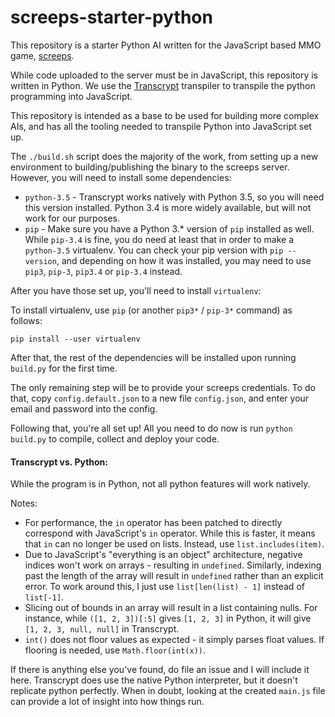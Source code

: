 screeps-starter-python
==========

This repository is a starter Python AI written for the JavaScript based MMO game, [screeps](https://screeps.com).

While code uploaded to the server must be in JavaScript, this repository is written in Python. We use the
[Transcrypt](https://github.com/QQuick/Transcrypt) transpiler to transpile the python programming into JavaScript.

This repository is intended as a base to be used for building more complex AIs, and has all the tooling needed to
transpile Python into JavaScript set up.

The `./build.sh` script does the majority of the work, from setting up a new environment to building/publishing the
binary to the screeps server. However, you will need to install some dependencies:

- `python-3.5` - Transcrypt works natively with Python 3.5, so you will need this version installed. Python 3.4 is more
  widely available, but will not work for our purposes.
- `pip` - Make sure you have a Python 3.* version of `pip` installed as well. While `pip-3.4` is fine, you do need at
  least that in order to make a `python-3.5` virtualenv. You can check your pip version with `pip --version`, and
  depending on how it was installed, you may need to use `pip3`, `pip-3`, `pip3.4` or `pip-3.4` instead.

After you have those set up, you'll need to install `virtualenv`:

To install virtualenv, use `pip` (or another `pip3*` / `pip-3*` command) as follows:

```
pip install --user virtualenv
```


After that, the rest of the dependencies will be installed upon running `build.py` for the first time.

The only remaining step will be to provide your screeps credentials. To do that, copy `config.default.json` to
a new file `config.json`, and enter your email and password into the config.

Following that, you're all set up! All you need to do now is run `python build.py` to compile, collect and deploy your
code.

#### Transcrypt vs. Python:

While the program is in Python, not all python features will work natively.

Notes:
- For performance, the `in` operator has been patched to directly correspond with JavaScript's `in` operator. While this
  is faster, it means that `in` can no longer be used on lists. Instead, use `list.includes(item)`.
- Due to JavaScript's "everything is an object" architecture, negative indices won't work on arrays - resulting in
  `undefined`. Similarly, indexing past the length of the array will result in `undefined` rather than an explicit
  error. To work around this, I just use `list[len(list) - 1]` instead of `list[-1]`.
- Slicing out of bounds in an array will result in a list containing nulls. For instance, while `([1, 2, 3])[:5]` gives
  `[1, 2, 3]` in Python, it will give `[1, 2, 3, null, null]` in Transcrypt.
- `int()` does not floor values as expected - it simply parses float values. If flooring is needed, use
  `Math.floor(int(x))`.

If there is anything else you've found, do file an issue and I will include it here. Transcrypt does use the native
Python interpreter, but it doesn't replicate python perfectly. When in doubt, looking at the created `main.js` file can
provide a lot of insight into how things run.
